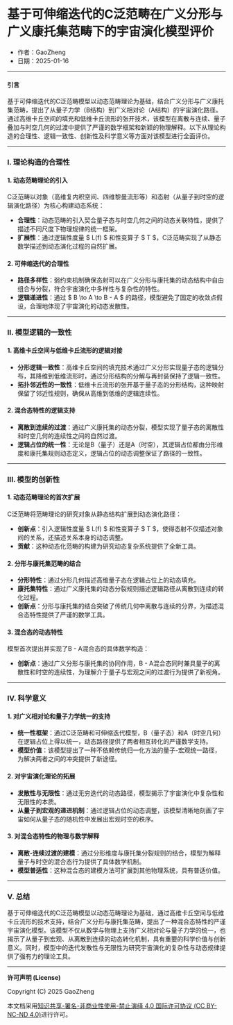 # **基于可伸缩迭代的C泛范畴在广义分形与广义康托集范畴下的宇宙演化模型评价**

- 作者：GaoZheng
- 日期：2025-01-16

---

#### **引言**

基于可伸缩迭代的C泛范畴模型以动态范畴理论为基础，结合广义分形与广义康托集范畴，提出了从量子力学（B结构）到广义相对论（A结构）的宇宙演化路径。通过高维卡丘空间的填充和低维卡丘流形的张开技术，该模型在离散与连续、量子叠加与时空几何的过渡中提供了严谨的数学框架和新颖的物理解释。以下从理论构造的合理性、逻辑一致性、创新性及科学意义等方面对该模型进行全面评价。

---

### **I. 理论构造的合理性**

#### **1. 动态范畴理论的引入**
C泛范畴以对象（高维复内积空间、四维黎曼流形等）和态射（从量子到时空的逻辑演化路径）为核心构建动态系统：
- **合理性**：动态范畴的引入契合量子态与时空几何之间的动态关联特性，提供了描述不同尺度下物理规律的统一框架。
- **扩展性**：通过逻辑性度量 $ L(f) $ 和性变算子 $ T $，C泛范畴实现了从静态数学描述到动态演化过程的自然扩展。

#### **2. 可伸缩迭代的合理性**
- **路径多样性**：弱约束机制确保态射可以在广义分形与康托集的动态结构中自由组合与分裂，符合宇宙演化中多样性与复杂性的特性。
- **逻辑递进性**：通过 $ B \to A \to B - A $ 的路径，模型避免了固定的收敛点假设，合理地体现了宇宙演化的动态发散性。

---

### **II. 模型逻辑的一致性**

#### **1. 高维卡丘空间与低维卡丘流形的逻辑对接**
- **分形逻辑一致性**：高维卡丘空间的填充技术通过广义分形实现量子态的逻辑分布，其降维到低维流形时，通过分形结构的分解与再封装保持了逻辑一致性。
- **拓扑邻近性的一致性**：低维卡丘流形的张开基于量子态的分形结构，这种映射保留了邻近性规则，确保从高维到低维的逻辑连续性。

#### **2. 混合态特性的逻辑支持**
- **离散到连续的过渡**：通过广义康托集的动态分裂，模型实现了量子态的离散性和时空几何的连续性之间的自然过渡。
- **逻辑占位的统一性**：无论是B（量子）还是A（时空），其逻辑占位都由分形维度和康托集规则动态定义，逻辑占位的动态调整保证了路径的一致性。

---

### **III. 模型的创新性**

#### **1. 动态范畴理论的首次扩展**
C泛范畴将范畴理论的研究对象从静态结构扩展到动态演化路径：
- **创新点**：引入逻辑性度量 $ L(f) $ 和性变算子 $ T $，使得态射不仅描述对象间的关系，还描述关系本身的动态调整。
- **贡献**：这种动态化范畴的构建为研究动态复杂系统提供了全新工具。

#### **2. 分形与康托集范畴的结合**
- **分形特性**：通过分形几何描述高维量子态在逻辑占位上的动态填充。
- **康托集特性**：通过广义康托集的动态分裂规则描述逻辑路径从离散到连续的转化过程。
- **创新点**：分形与康托集的结合突破了传统几何中离散与连续的分界，为描述混合态特性提供了严谨的数学工具。

#### **3. 混合态的动态特性**
模型首次提出并实现了B - A混合态的具体数学构造：
- **创新点**：通过广义分形与康托集的协同作用，B - A混合态同时兼具量子的离散性和时空的连续性，为理解介于量子与宏观之间的过渡行为提供了新视角。

---

### **IV. 科学意义**

#### **1. 对广义相对论和量子力学统一的支持**
- **统一性框架**：通过C泛范畴和可伸缩迭代模型，B（量子态）和A（时空几何）在逻辑占位上得以统一，动态路径提供了两者相互转化的严谨数学支持。
- **模型价值**：该模型提出了一种不依赖传统归一化方法的量子-宏观统一路径，为解决两者之间的冲突提供了新途径。

#### **2. 对宇宙演化理论的拓展**
- **发散性与无限性**：通过无穷迭代的动态路径，模型揭示了宇宙演化中复杂性和无限性的本质。
- **从量子到宏观的递进机制**：通过逻辑占位的动态调整，该模型清晰地刻画了宇宙如何从量子态的随机性中发展出宏观时空的秩序。

#### **3. 对混合态特性的物理与数学解释**
- **离散-连续过渡的建模**：通过分形维度与康托集分裂规则的结合，模型为解释量子与时空的混合态行为提供了具体数学机制。
- **模型普适性**：这种混合态的建模方法可扩展到其他物理系统，具有普适价值。

---

### **V. 总结**

基于可伸缩迭代的C泛范畴模型以动态范畴理论为基础，通过高维卡丘空间与低维卡丘流形的技术支持，结合广义分形与康托集范畴，提出了一种混合态特性的严谨宇宙演化模型。该模型不仅从数学与物理上支持广义相对论与量子力学的统一，也揭示了从量子到宏观、从离散到连续的动态转化机制，具有重要的科学价值与创新意义。同时，模型中的迭代发散性与无限性为研究宇宙演化的复杂性与动态规律提供了强有力的理论工具。

---

**许可声明 (License)**

Copyright (C) 2025 GaoZheng 

本文档采用[知识共享-署名-非商业性使用-禁止演绎 4.0 国际许可协议 (CC BY-NC-ND 4.0)](https://creativecommons.org/licenses/by-nc-nd/4.0/deed.zh-Hans)进行许可。
